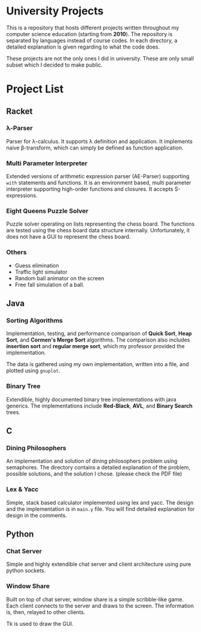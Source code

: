 University Projects
===

This is a repository that hosts different projects written throughout my
computer science education (starting from **2010**). The repository is separated by languages instead of course codes. In each directory, a detailed explanation is given regarding to what the code does.

These projects are not the only ones I did in university. These are only
small subset which I decided to make public.

Project List
====

Racket
---
### λ-Parser
Parser for λ-calculus. It supports λ definition and application. It
implements naive β-transform, which can simply be defined as function application.


### Multi Parameter Interpreter
Extended versions of arithmetic expression parser (AE-Parser) supporting ``with`` statements and functions. It is an environment based, multi parameter interpreter supporting high-order functions and closures. It accepts S-expressions.

### Eight Queens Puzzle Solver
Puzzle solver operating on lists representing the chess board. The functions
are tested using the chess board data structure internally. Unfortunately,
it does not have a GUI to represent the chess board.

### Others
- Guess elimination
- Traffic light simulator
- Random ball animator on the screen
- Free fall simulation of a ball.

Java
---
### Sorting Algorithms

Implementation, testing, and performance comparison of **Quick Sort**, **Heap Sort**,
and **Cormen's Merge Sort** algorithms. The comparison also includes **insertion sort** and **regular merge sort**, which my professor provided the implementation.

The data is gathered using my own implementation, written into a file, and plotted
using ``gnuplot``.


### Binary Tree
Extendible, highly documented binary tree implementations with java generics.
The implementations include **Red-Black**, **AVL**, and **Binary Search** trees.


C
---
### Dining Philosophers
An implementation and solution of dining philosophers problem using semaphores.
The directory contains a detailed explanation of the problem, possible solutions,
and the solution I chose. (please check the PDF file)

### Lex & Yacc
Simple, stack based calculator implemented using lex and yacc. The design and
the implementation is in ``main.y`` file. You will find detailed explanation for
design in the comments.


Python
---
### Chat Server


Simple and highly extendible chat server and client architecture using pure python sockets.

### Window Share

Built on top of chat server, window share is a simple scribble-like game. Each
client connects to the server and draws to the screen. The information is, then,
relayed to other clients.

Tk is used to draw the GUI.